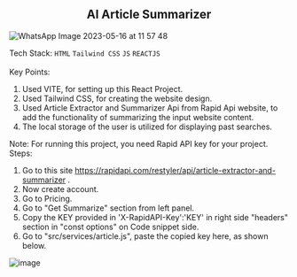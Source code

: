 <h2 align="center"> AI Article Summarizer </h2>


![WhatsApp Image 2023-05-16 at 11 57 48](https://github.com/Ashutosh0120/Ai-Article-Summarizer/assets/24804042/1f95d350-0115-4317-9a3e-cb219ea47e1c)

Tech Stack: ```HTML``` ```Tailwind CSS``` ```JS```  ```REACTJS``` 
<br><br>
Key Points:<br>
1. Used VITE, for setting up this React Project.<br>
2. Used Tailwind CSS, for creating the website design.<br>
3. Used Article Extractor and Summarizer Api from Rapid Api website, to add the functionality of summarizing the input website content.<br>
4. The local storage of the user is utilized for displaying past searches.<br>

Note: 
For running this project, you need Rapid API key for your project.
Steps:
1. Go to this site https://rapidapi.com/restyler/api/article-extractor-and-summarizer .
2. Now create account.
3. Go to Pricing.
4. Go to "Get Summarize" section from left panel.
5. Copy the KEY provided in  'X-RapidAPI-Key':'KEY' in right side "headers" section in "const options" on Code snippet side.
6. Go to "src/services/article.js", paste the copied key here, as shown below.

![image](https://github.com/Ashutosh0120/Ai-Article-Summarizer/assets/24804042/28671194-859b-4d97-84b5-637d1eee8f29)


